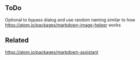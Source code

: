 ## ToDo

Optional to bypass dialog and use random naming similar to how https://atom.io/packages/markdown-image-helper works



## Related

https://atom.io/packages/markdown-assistant